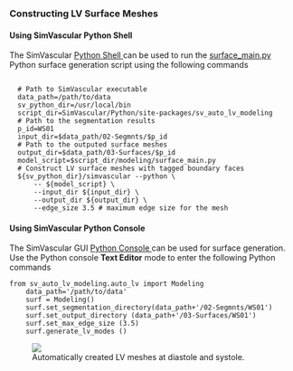 ### Constructing LV Surface Meshes

#### Using SimVascular Python Shell

The SimVascular
<a href='http://simvascular.github.io/docsPythonInterface.html#python_shell'> Python Shell </a>
can be used to run the 
<a href="https://github.com/SimVascular/SimVascular/tree/master/Python/site-packages/sv_auto_lv_modeling/modeling/surface_main.py"> 
surface_main.py </a> Python surface generation script using the following commands

<pre><code class='language-shell' lang='shell'>
  # Path to SimVascular executable
  data_path=/path/to/data
  sv_python_dir=/usr/local/bin
  script_dir=SimVascular/Python/site-packages/sv_auto_lv_modeling
  # Path to the segmentation results
  p_id=WS01
  input_dir=$data_path/02-Segmnts/$p_id
  # Path to the outputed surface meshes
  output_dir=$data_path/03-Surfaces/$p_id
  model_script=$script_dir/modeling/surface_main.py
  # Construct LV surface meshes with tagged boundary faces
  ${sv_python_dir}/simvascular --python \
      -- ${model_script} \
      --input_dir ${input_dir} \
      --output_dir ${output_dir} \
      --edge_size 3.5 # maximum edge size for the mesh
</code></pre>


#### Using SimVascular Python Console

The SimVascular GUI <a href='http://simvascular.github.io/docsPythonInterface.html#console'> Python Console </a>
can be used for surface generation. Use the Python console <strong>Text Editor</strong> mode to enter the following Python commands 

<pre><code class='language-python' lang='python'>from sv_auto_lv_modeling.auto_lv import Modeling
    data_path='/path/to/data'
    surf = Modeling()
    surf.set_segmentation_directory(data_path+'/02-Segmnts/WS01')
    surf.set_output_directory (data_path+'/03-Surfaces/WS01')
    surf.set_max_edge_size (3.5)
    surf.generate_lv_modes ()
</code></pre>

<figure>
  <img class="svImg svImgMd" src="documentation/simcardio/cardiacModeling/images/surface.png">
  <figcaption class="svCaption" >Automatically created LV meshes at diastole and systole.</figcaption>
</figure>

